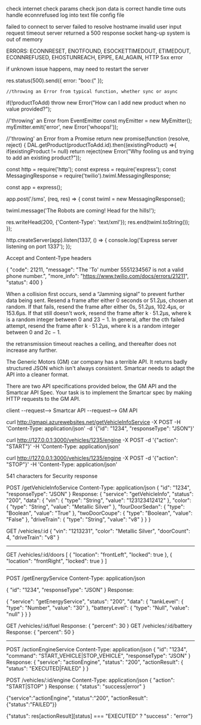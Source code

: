 check internet
check params
check json data is correct
handle time outs
handle econnrefused
log into text file
config file


failed to connect to server
failed to resolve hostname
invalid user input
request timeout
server returned a 500 response
socket hang-up
system is out of memory

ERRORS:
ECONNRESET, ENOTFOUND, ESOCKETTIMEDOUT, ETIMEDOUT, ECONNREFUSED, EHOSTUNREACH, EPIPE, EAI_AGAIN,
HTTP 5xx error


if unknown issue happens, may need to restart the server



res.status(500).send({ error: "boo:(" });




    //throwing an Error from typical function, whether sync or async
 if(!productToAdd)
 throw new Error("How can I add new product when no value provided?");

//'throwing' an Error from EventEmitter
const myEmitter = new MyEmitter();
myEmitter.emit('error', new Error('whoops!'));

//'throwing' an Error from a Promise
 return new promise(function (resolve, reject) {
 DAL.getProduct(productToAdd.id).then((existingProduct) =>{
 if(existingProduct != null)
 return reject(new Error("Why fooling us and trying to add an existing product?"));




const http = require('http');
const express = require('express');
const MessagingResponse = require('twilio').twiml.MessagingResponse;

const app = express();

app.post('/sms', (req, res) => {
  const twiml = new MessagingResponse();

  twiml.message('The Robots are coming! Head for the hills!');

  res.writeHead(200, {'Content-Type': 'text/xml'});
  res.end(twiml.toString());
});

http.createServer(app).listen(1337, () => {
  console.log('Express server listening on port 1337');
});







Accept and Content-Type headers


{
  "code": 21211,
  "message": "The 'To' number 5551234567 is not a valid phone number.",
  "more_info": "https://www.twilio.com/docs/errors/21211",
  "status": 400
}




When a collision first occurs, send a “Jamming signal” to prevent further data being sent.
Resend a frame after either 0 seconds or 51.2μs, chosen at random.
If that fails, resend the frame after either 0s, 51.2μs, 102.4μs, or 153.6μs.
If that still doesn't work, resend the frame after k · 51.2μs, where k is a random integer between 0 and 23 − 1.
In general, after the cth failed attempt, resend the frame after k · 51.2μs, where k is a random integer between 0 and 2c − 1.

the retransmission timeout reaches a ceiling, and thereafter does not increase any further.




The Generic Motors (GM) car company has a terrible API. It returns badly structured JSON which isn't always consistent. Smartcar needs to adapt the API into a cleaner format.

There are two API specifications provided below, the GM API and the Smartcar API Spec. Your task is to implement the Smartcar spec by making HTTP requests to the GM API.

client --request--> Smartcar API --request--> GM API

curl http://gmapi.azurewebsites.net/getVehicleInfoService -X POST -H 'Content-Type: application/json'  -d '{"id": "1234", "responseType": "JSON"}'

curl http://127.0.0.1:3000/vehicles/1235/engine -X POST -d '{"action": "START"}' -H 'Content-Type: application/json'

curl http://127.0.0.1:3000/vehicles/1235/engine -X POST -d '{"action": "STOP"}' -H 'Content-Type: application/json'

541 characters for Security response


POST /getVehicleInfoService
Content-Type: application/json
{
  "id": "1234",
  "responseType": "JSON"
}
Response:
{
  "service": "getVehicleInfo",
  "status": "200",
  "data": {
    "vin": {
      "type": "String",
      "value": "123123412412"
    },
    "color": {
      "type": "String",
      "value": "Metallic Silver"
    },
    "fourDoorSedan": {
      "type": "Boolean",
      "value": "True"
    },
    "twoDoorCoupe": {
      "type": "Boolean",
      "value": "False"
    },
    "driveTrain": {
      "type": "String",
      "value": "v8"
    }
  }
}

GET /vehicles/:id
{
  "vin": "1213231",
  "color": "Metallic Silver",
  "doorCount": 4,
  "driveTrain": "v8"
}
- - - - -
GET /vehicles/:id/doors
[
  {
    "location": "frontLeft",
    "locked": true
  },
  {
    "location": "frontRight",
    "locked": true
  }
]
- - - - -

POST /getEnergyService
Content-Type: application/json

{
  "id": "1234",
  "responseType": "JSON"
}
Response:

{
  "service": "getEnergyService",
  "status": "200",
  "data": {
    "tankLevel": {
      "type": "Number",
      "value": "30"
    },
    "batteryLevel": {
      "type": "Null",
      "value": "null"
    }
  }
}

GET /vehicles/:id/fuel
Response:
{
  "percent": 30
}
GET /vehicles/:id/battery
Response:
{
  "percent": 50
}
- - - - -

POST /actionEngineService
Content-Type: application/json
{
  "id": "1234",
  "command": "START_VEHICLE|STOP_VEHICLE",
  "responseType": "JSON"
}
Response:
{
  "service": "actionEngine",
  "status": "200",
  "actionResult": {
    "status": "EXECUTED|FAILED"
  }
}

POST /vehicles/:id/engine
Content-Type: application/json
{
  "action": "START|STOP"
}
Response:
{
  "status": "success|error"
}


{"service":"actionEngine",
 "status":"200",
 "actionResult":{"status":"FAILED"}}

{"status": res[actionResult][status] === "EXECUTED" ? "success" : "error"}

